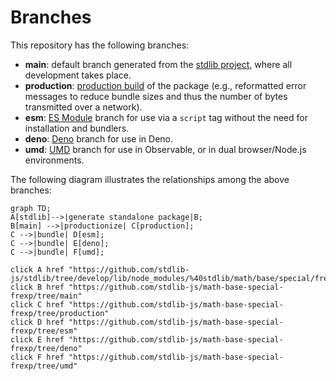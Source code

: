 <!--

@license Apache-2.0

Copyright (c) 2022 The Stdlib Authors.

Licensed under the Apache License, Version 2.0 (the "License");
you may not use this file except in compliance with the License.
You may obtain a copy of the License at

    http://www.apache.org/licenses/LICENSE-2.0

Unless required by applicable law or agreed to in writing, software
distributed under the License is distributed on an "AS IS" BASIS,
WITHOUT WARRANTIES OR CONDITIONS OF ANY KIND, either express or implied.
See the License for the specific language governing permissions and
limitations under the License.

-->

# Branches

This repository has the following branches:

-   **main**: default branch generated from the [stdlib project][stdlib-url], where all development takes place.
-   **production**: [production build][production-url] of the package (e.g., reformatted error messages to reduce bundle sizes and thus the number of bytes transmitted over a network).
-   **esm**: [ES Module][esm-url] branch for use via a `script` tag without the need for installation and bundlers.
-   **deno**: [Deno][deno-url] branch for use in Deno.
-   **umd**: [UMD][umd-url] branch for use in Observable, or in dual browser/Node.js environments.

The following diagram illustrates the relationships among the above branches:

```mermaid
graph TD;
A[stdlib]-->|generate standalone package|B;
B[main] -->|productionize| C[production];
C -->|bundle| D[esm];
C -->|bundle| E[deno];
C -->|bundle| F[umd];

click A href "https://github.com/stdlib-js/stdlib/tree/develop/lib/node_modules/%40stdlib/math/base/special/frexp"
click B href "https://github.com/stdlib-js/math-base-special-frexp/tree/main"
click C href "https://github.com/stdlib-js/math-base-special-frexp/tree/production"
click D href "https://github.com/stdlib-js/math-base-special-frexp/tree/esm"
click E href "https://github.com/stdlib-js/math-base-special-frexp/tree/deno"
click F href "https://github.com/stdlib-js/math-base-special-frexp/tree/umd"
```

[stdlib-url]: https://github.com/stdlib-js/stdlib/tree/develop/lib/node_modules/%40stdlib/math/base/special/frexp
[production-url]: https://github.com/stdlib-js/math-base-special-frexp/tree/production
[deno-url]: https://github.com/stdlib-js/math-base-special-frexp/tree/deno
[umd-url]: https://github.com/stdlib-js/math-base-special-frexp/tree/umd
[esm-url]: https://github.com/stdlib-js/math-base-special-frexp/tree/esm